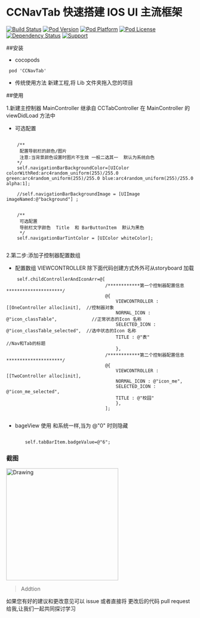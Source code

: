 # CCNavTab  快速搭建  IOS  UI  主流框架  



[![Build Status](http://img.shields.io/travis/rs/CCNavTab/master.svg?style=flat)](https://travis-ci.org/rs/CCNavTab)
[![Pod Version](http://img.shields.io/cocoapods/v/CCNavTab.svg?style=flat)](http://cocoadocs.org/docsets/CCNavTab/)
[![Pod Platform](http://img.shields.io/cocoapods/p/CCNavTab.svg?style=flat)](http://cocoadocs.org/docsets/CCNavTab/)
[![Pod License](http://img.shields.io/cocoapods/l/CCNavTab.svg?style=flat)](https://www.apache.org/licenses/LICENSE-2.0.html)
[![Dependency Status](https://www.versioneye.com/objective-c/CCNavTab/3.3/badge.svg?style=flat)](https://www.versioneye.com/objective-c/CCNavTab/3.3)
[![Support](https://img.shields.io/badge/support-iOS%206%2B%20-blue.svg?style=flat)](https://www.apple.com/nl/ios/)&nbsp;

##安装
*  cocopods 

```
 pod 'CCNavTab'
 ```

* 传统使用方法
	新建工程,将 Lib  文件夹拖入您的项目
	
	
##使用

 1.新建主控制器  MainController  继承自 CCTabController 在   MainController 的  viewDidLoad 方法中
	

* 可选配置

```objc

    /**
     配置导航栏的颜色/图片
     注意:当背景颜色设置时图片不生效 一般二选其一  默认为系统白色
    */
    self.navigationBarBackgroundColor=[UIColor colorWithRed:arc4random_uniform(255)/255.0 green:arc4random_uniform(255)/255.0 blue:arc4random_uniform(255)/255.0 alpha:1];
    
    //self.navigationBarBackgroundImage = [UIImage imageNamed:@"background"] ;
    
    
    /**
     可选配置
     导航栏文字颜色  Title  和 BarButtonItem  默认为黑色
     */
    self.navigationBarTintColor = [UIColor whiteColor];
    
```

  2.第二步:添加子控制器配置数组    

* 配置数组  VIEWCONTROLLER  除下面代码创建方式外外可从storyboard 加载


``` objc
    self.childControllerAndIconArr=@[
                                     /************第一个控制器配置信息*********************/
                                     @{
                                         VIEWCONTROLLER : [[OneController alloc]init],  //控制器对象
                                         NORMAL_ICON : @"icon_classTable",             //正常状态的Icon 名称
                                         SELECTED_ICON : @"icon_classTable_selected",  //选中状态的Icon 名称
                                         TITLE : @"表"                                 //Nav和Tab的标题
                                         },
                                     /************第二个控制器配置信息*********************/
                                     @{
                                         VIEWCONTROLLER : [[TwoController alloc]init],
                                         NORMAL_ICON : @"icon_me",
                                         SELECTED_ICON : @"icon_me_selected",
                                         TITLE : @"校园"
                                         },
                                     ];


```



* bageView 使用  和系统一样,当为   @"0"   时则隐藏

```objc

       self.tabBarItem.badgeValue=@"6";

```



### 截图


<img src="https://github.com/xiongcaichang/CCNavTab/blob/master/demoCapture.gif" alt="Drawing" width="300px" />

>Addtion

如果您有好的建议和更改意见可以 issue  或者直接将 更改后的代码 pull request给我,让我们一起共同探讨学习

